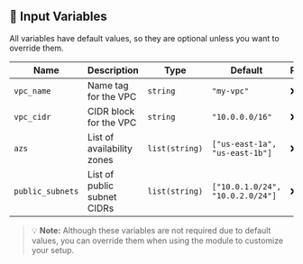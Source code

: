 ## 🔧 Input Variables

All variables have default values, so they are optional unless you want to override them.

| Name             | Description                         | Type           | Default                          | Required |
|------------------|-------------------------------------|----------------|----------------------------------|----------|
| `vpc_name`       | Name tag for the VPC                | `string`       | `"my-vpc"`                       | ❌       |
| `vpc_cidr`       | CIDR block for the VPC              | `string`       | `"10.0.0.0/16"`                  | ❌       |
| `azs`            | List of availability zones          | `list(string)` | `["us-east-1a", "us-east-1b"]`   | ❌       |
| `public_subnets` | List of public subnet CIDRs         | `list(string)` | `["10.0.1.0/24", "10.0.2.0/24"]` | ❌       |

> 💡 **Note:** Although these variables are not required due to default values, you can override them when using the module to customize your setup.
